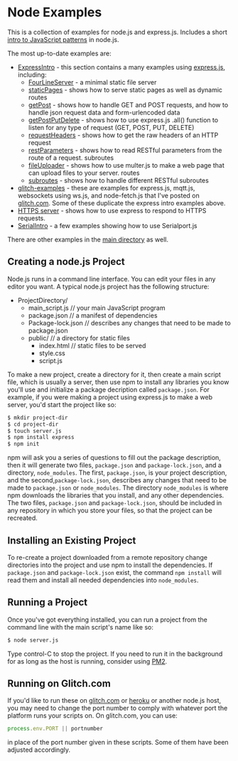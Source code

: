 # Node Examples

This is a collection of examples for node.js and express.js. Includes a short [intro to JavaScript patterns](IntroJavaScriptPatterns.md) in node.js. 

The most up-to-date examples are:
* [ExpressIntro](ExpressIntro) - this section contains a many examples using [express.js](https://expressjs.com), including:
  * [FourLineServer](ExpressIntro/FourLineServer/) - a minimal static file server
  * [staticPages](ExpressIntro/staticPages.js) - shows how to serve static pages as well as dynamic routes
  * [getPost](ExpressIntro/getPost.js) - shows how to handle GET and POST requests, and how to handle json request data and form-urlencoded data
  * [getPostPutDelete](ExpressIntro/getPostPutDelete.js) - shows how to use express.js .all() function to listen for any type of request (GET, POST, PUT, DELETE)
  * [requestHeaders](ExpressIntro/requestHeaders.js) - shows how to get the raw headers of an HTTP request
  * [restParameters](ExpressIntro/restParameters.js) - shows how to read RESTful parameters from the route of a request. 
  subroutes
  * [fileUploader](ExpressIntro/fileUploader.js) - shows how to use multer.js to make a web page that can upload files to your server. 
  routes
  * [subroutes](ExpressIntro/subroutes.js) - shows how to handle different RESTful subroutes
* [glitch-examples](glitch-examples/) - these are examples for express.js, mqtt.js, websockets using ws.js, and  node-fetch.js  that I've posted on [glitch.com](https://glitch.com/@tigoe). Some of these duplicate the express intro examples above.
* [HTTPS server](HttpsServer) - shows how to use express to respond to HTTPS requests. 
* [SerialIntro](SerialIntro) - a few examples showing how to use Serialport.js
 
There are other examples in the [main directory](/) as well. 


## Creating a node.js Project

Node.js runs in a command line interface. You can edit your files in any editor you want. A typical node.js project has the following structure:

* ProjectDirectory/
  * main_script.js   // your main JavaScript program
  * package.json     // a manifest of dependencies
  * Package-lock.json // describes any changes that need to be made to package.json
  * public/          // a directory for static files
    * index.html     // static files to be served
    * style.css
    * script.js

To make a new project, create a directory for it, then create a main script file, which is usually a server, then use npm to install any libraries you know you'll use and initialize a package decription called `package.json`. For example, if you were making a project using express.js to make a web server, you'd start the project like so:

````sh
$ mkdir project-dir 
$ cd project-dir
$ touch server.js
$ npm install express
$ npm init
````
 npm will ask you a series of questions to fill out the package description, then it will generate two files, `package.json` and `package-lock.json`, and a directory, `node_modules`.  The first, `package.json`, is your project description, and the second,`package-lock.json`, describes any changes that need to be made to `package.json` or `node_modules`. The directory `node_modules` is where npm downloads the libraries that you install, and any other dependencies. The two files, `package.json` and `package-lock.json`, should be included in any repository in which you store your files, so that the project can be recreated. 

## Installing an Existing Project

 To re-create a project downloaded from a remote repository change directories into the project and use npm to install the dependencies. If `package.json` and `package-lock.json` exist, the command `npm install` will read them and install all needed dependencies into `node_modules`. 

## Running a Project

 Once you've got everything installed, you can run a project from the command line with the main script's name like so:

 ````sh
$ node server.js
 ````

 Type control-C to stop the project. If you need to run it in the background for as long as the host is running, consider using [PM2](https://pm2.keymetrics.io/docs/usage/quick-start/). 

## Running on Glitch.com

If you'd like to run these on [glitch.com](https://www.glitch.com) or [heroku](https://www.heroku.com/) or another node.js host, you may need to change the port number to comply with whatever port the platform runs your scripts on. On glitch.com, you can use:

````js
process.env.PORT || portnumber
````

in place of the port number given in these scripts. Some of them have been adjusted accordingly. 